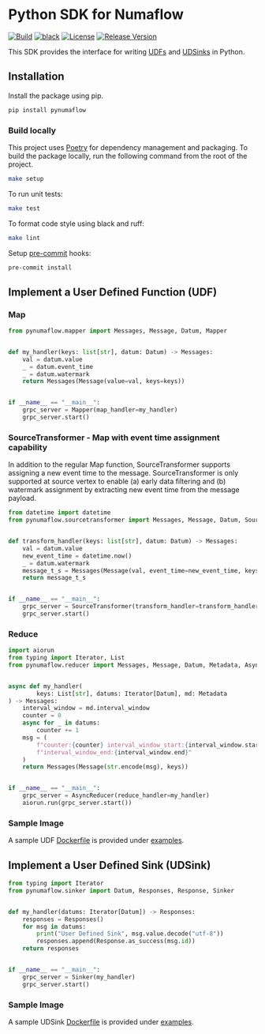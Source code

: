 # Python SDK for Numaflow

[![Build](https://github.com/numaproj/numaflow-python/actions/workflows/ci.yml/badge.svg)](https://github.com/numaproj/numaflow-python/actions/workflows/ci.yml)
[![black](https://img.shields.io/badge/code%20style-black-000000.svg)](https://github.com/ambv/black)
[![License](https://img.shields.io/badge/License-Apache%202.0-blue.svg)](LICENSE)
[![Release Version](https://img.shields.io/github/v/release/numaproj/numaflow-python?label=pynumaflow)](https://github.com/numaproj/numaflow-python/releases/latest)


This SDK provides the interface for writing [UDFs](https://numaflow.numaproj.io/user-guide/user-defined-functions/user-defined-functions/)
and [UDSinks](https://numaflow.numaproj.io/user-guide/sinks/user-defined-sinks/) in Python.

## Installation

Install the package using pip.
```bash
pip install pynumaflow
```

### Build locally

This project uses [Poetry](https://python-poetry.org/) for dependency management and packaging.
To build the package locally, run the following command from the root of the project.

```bash
make setup
````

To run unit tests:
```bash
make test
```

To format code style using black and ruff:
```bash
make lint
```

Setup [pre-commit](https://pre-commit.com/) hooks:
```bash
pre-commit install
```

## Implement a User Defined Function (UDF)


### Map

```python
from pynumaflow.mapper import Messages, Message, Datum, Mapper


def my_handler(keys: list[str], datum: Datum) -> Messages:
    val = datum.value
    _ = datum.event_time
    _ = datum.watermark
    return Messages(Message(value=val, keys=keys))


if __name__ == "__main__":
    grpc_server = Mapper(map_handler=my_handler)
    grpc_server.start()
```
### SourceTransformer - Map with event time assignment capability
In addition to the regular Map function, SourceTransformer supports assigning a new event time to the message.
SourceTransformer is only supported at source vertex to enable (a) early data filtering and (b) watermark assignment by extracting new event time from the message payload.

```python
from datetime import datetime
from pynumaflow.sourcetransformer import Messages, Message, Datum, SourceTransformer


def transform_handler(keys: list[str], datum: Datum) -> Messages:
    val = datum.value
    new_event_time = datetime.now()
    _ = datum.watermark
    message_t_s = Messages(Message(val, event_time=new_event_time, keys=keys))
    return message_t_s


if __name__ == "__main__":
    grpc_server = SourceTransformer(transform_handler=transform_handler)
    grpc_server.start()
```

### Reduce

```python
import aiorun
from typing import Iterator, List
from pynumaflow.reducer import Messages, Message, Datum, Metadata, AsyncReducer


async def my_handler(
        keys: List[str], datums: Iterator[Datum], md: Metadata
) -> Messages:
    interval_window = md.interval_window
    counter = 0
    async for _ in datums:
        counter += 1
    msg = (
        f"counter:{counter} interval_window_start:{interval_window.start} "
        f"interval_window_end:{interval_window.end}"
    )
    return Messages(Message(str.encode(msg), keys))


if __name__ == "__main__":
    grpc_server = AsyncReducer(reduce_handler=my_handler)
    aiorun.run(grpc_server.start())
```

### Sample Image
A sample UDF [Dockerfile](examples/map/forward_message/Dockerfile) is provided
under [examples](examples/map/forward_message).

## Implement a User Defined Sink (UDSink)

```python
from typing import Iterator
from pynumaflow.sinker import Datum, Responses, Response, Sinker


def my_handler(datums: Iterator[Datum]) -> Responses:
    responses = Responses()
    for msg in datums:
        print("User Defined Sink", msg.value.decode("utf-8"))
        responses.append(Response.as_success(msg.id))
    return responses


if __name__ == "__main__":
    grpc_server = Sinker(my_handler)
    grpc_server.start()
```

### Sample Image

A sample UDSink [Dockerfile](examples/sink/log/Dockerfile) is provided
under [examples](examples/sink/log).